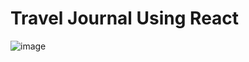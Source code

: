 # Travel Journal Using React
![image](https://github.com/user-attachments/assets/ed82337e-b925-4665-bd91-a6b746c09877)
